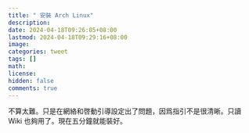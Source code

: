 ```yaml
---
title: " 安裝 Arch Linux"
description: 
date: 2024-04-18T09:26:05+08:00
lastmod: 2024-04-18T09:29:16+08:00
image: 
categories: tweet
tags: []
math: 
license: 
hidden: false
comments: true
---
```


不算太難。只是在網絡和啓動引導設定出了問題，因爲指引不是很清晰。只讀 Wiki 也夠用了。現在五分鐘就能裝好。


